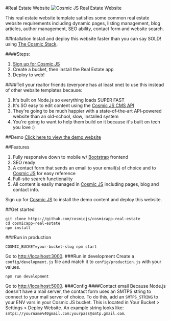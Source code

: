 #Real Estate Website
![Cosmic JS Real Estate Website](https://cosmicjs.imgix.net/b5947f60-6d53-11e6-b581-890a92317c6c-pool.jpg?w=500)

This real estate website template satisfies some common real estate website requirements including dynamic pages, listing management, blog articles, author management, SEO ability, contact form and website search.

##Intallation
Install and deploy this website faster than you can say SOLD! using [The Cosmic Stack](https://cosmicjs.com/blog/the-cosmic-stack).  

####Steps:
1. [Sign up for Cosmic JS](https://cosmicjs.com)
2. Create a bucket, then install the Real Estate app
3. Deploy to web!

####Tell your realtor friends (everyone has at least one) to use this instead of other website templates because:
1. It's built on Node.js so everything loads SUPER FAST
2. It's SO easy to edit content using the [Cosmic JS CMS API](https://cosmicjs.com)
3. They're going to be much happier with a state-of-the-art API-powered website than an old-school, slow, installed system
4. You're going to want to help them build on it because it's built on tech you love :)

##Demo
[Click here to view the demo website](http://real-estate.cosmicapp.co)

##Features
1. Fully responsive down to mobile w/ [Bootstrap](http://getbootstrap.com) frontend<br />
2. SEO ready<br />
3. A contact form that sends an email to your email(s) of choice and to [Cosmic JS](https://cosmicjs.com) for easy reference<br />
4. Full-site search functionality<br />
5. All content is easily managed in [Cosmic JS](https://cosmicjs.com) including pages, blog and contact info.

Sign up for [Cosmic JS](https://cosmicjs.com) to install the demo content and deploy this website.

##Get started
```
git clone https://github.com/cosmicjs/cosmicapp-real-estate
cd cosmicapp-real-estate
npm install
```
###Run in production
```
COSMIC_BUCKET=your-bucket-slug npm start
```
Go to [http://localhost:3000](http://localhost:3000).
###Run in development
Create a `config/development.js` file and match it to `config/production.js` with your values.
```
npm run development
```
Go to [http://localhost:5000](http://localhost:5000).
###Config
####Contact email
Because Node.js doesn't have a mail server, the contact form uses an SMTPS string to connect to your mail server of choice. To do this, add an `SMTPS_STRING` to your ENV vars in your Cosmic JS bucket.  This is located in Your Bucket > Settings > Deploy Website.  An example string looks like: `smtps://yourname%40gmail.com:yourpass@smtp.gmail.com`.
